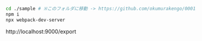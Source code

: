 ```bash
cd ./sample # ※このフォルダに移動 -> https://github.com/okumurakengo/00018_mdx/tree/master/sample
npm i
npx webpack-dev-server
```

http://localhost:9000/export
